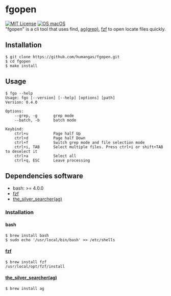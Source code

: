 # fgopen
[![MIT License](http://img.shields.io/badge/license-MIT-blue.svg?style=flat)](LICENSE)
[![OS macOS](https://img.shields.io/badge/OS-macOS-blue.svg)](OS)  
"fgopen" is a cli tool that uses find, [ag(grep)](https://github.com/ggreer/the_silver_searcher#macos), [fzf](https://github.com/junegunn/fzf#using-homebrew) to open locate files quickly.


## Installation
```
$ git clone https://github.com/humangas/fgopen.git
$ cd fgopen
$ make install
```


## Usage
```
$ fgo --help
Usage: fgo [--version] [--help] [options] [path]
Version: 0.4.0

Options:
    --grep, -g       grep mode
    --batch, -b      batch mode 

Keybind:
    ctrl+u           Page half Up
    ctrl+d           Page half Down
    ctrl+f           Switch grep mode and file selection mode
    ctrl+i, TAB      Select multiple files. Press ctrl+i or shift+TAB to deselect it
    ctrl+a           Select all
    ctrl+q, ESC      Leave processing

```


## Dependencies software
- bash: >= 4.0.0
- [fzf](https://github.com/junegunn/fzf)
- [the_silver_searcher(ag)](https://github.com/ggreer/the_silver_searcher)

### Installation
#### bash
```
$ brew install bash
$ sudo echo '/usr/local/bin/bash' >> /etc/shells
```

#### [fzf](https://github.com/junegunn/fzf#using-homebrew)
```
$ brew install fzf
/usr/local/opt/fzf/install
```

#### [the_silver_searcher(ag)](https://github.com/ggreer/the_silver_searcher#macos)
```
$ brew install ag
```
